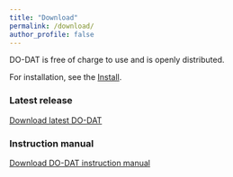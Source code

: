 ```yaml
---
title: "Download"
permalink: /download/
author_profile: false
---
```

DO-DAT is free of charge to use and is openly distributed.

For installation, see the [Install](https://do-dat.github.io/install/).

### Latest release
[Download latest DO-DAT](https://github.com/do-dat/do-dat.github.io/raw/master/docs/DO_DAT.zip)

### Instruction manual
[Download DO-DAT instruction manual](https://github.com/do-dat/do-dat.github.io/raw/master/docs/DO-DAT%20Instruction%20Manual.pdf)
